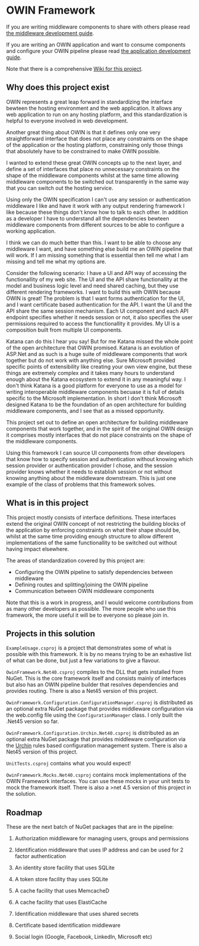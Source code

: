 # OWIN Framework

If you are writing middleware components to share with others please read
[the middleware development guide](middleware_developer.md).

If you are writing an OWIN application and want to consume components 
and configure your OWIN pipeline please read
[the application development guide](application_developer.md).

Note that there is a comprehensive [Wiki for this project](https://github.com/Bikeman868/OwinFramework/wiki).

## Why does this project exist

OWIN represents a great leap forward in standardizing the interface bewteen
the hosting environment and the web application. It allows any web application
to run on any hosting platform, and this standardization is helpful to
everyone involved in web development.

Another great thing about OWIN is that it defines only one very straightforward
interface that does not place any constraints on the shape of the application
or the hosting platform, constraining only those things that absolutely have
to be constrained to make OWIN possible.

I wanted to extend these great OWIN concepts up to the next layer, and define
a set of interfaces that place no unnecessary constraints on the shape
of the middleware components whilst at the same time allowing middleware
components to be switched out transparently in the same way that you can
switch out the hosting service.

Using only the OWIN specification I can't use any session or authentication 
middleware I like and have it work with any output rendering framework I like
because these things don't know how to talk to each other. In addition as a
developer I have to understand all the dependencies bewteen middleware
components from different sources to be able to configure a working application.

I think we can do much better than this. I want to be able to choose any middleware
I want, and have something else build me an OWIN pipeline that will work. If I am
missing something that is essential then tell me what I am missing and tell me
what my options are.

Consider the following scenario: I have a UI and API way of accessing the
functionallity of my web site. The UI and the API share functionallity at the
model and business logic level and need shared caching, but they use different 
rendering frameworks. I want to build this with OWIN because OWIN is great! The
problem is that I want forms authentication for the UI, and I want certificate 
based authentication for the API. I want the UI and the API share the same session 
mechanism. Each UI component and each API endpoint specifies whether it needs 
session or not, it also specifies the user permissions required to access the 
functionallity it provides. My UI is a composition built from multiple UI components.

Katana can do this I hear you say! But for me Katana missed the whole point 
of the open architecture that OWIN promised. Katana is an evolution of ASP.Net
and as such is a huge suite of middleware components that work together but do
not work with anything else. Sure Microsoft provided specific points of
extensibility like creating your own view engine, but these things are
extremely complex and it takes many hours to understand enough about the
Katana ecosystem to extend it in any meaningful way. I don't think Katana
is a good platform for everyone to use as a model for writing interoperable
middleware components becuase it is full of details specific to the Microsoft
implementation. In short I don't think Microsoft designed Katana to be
the foundation of an open architecture for building middleware components, and
I see that as a missed opportunity.

This project set out to define an open architecture for building middleware
components that work together, and in the spirit of the original OWIN
design it comprises mostly interfaces that do not place constraints on the
shape of the middleware components.

Using this framework I can source UI components from other developers that 
know how to specify session and authentication without knowing which session 
provider or authentication provider I chose, and the session provider knows 
whether it needs to establish session or not without knowing anything about
the middleware downstream. This is just one example of the class of problems
that this framework solves.

## What is in this project

This project mostly consists of interface definitions. These interfaces 
extend the original OWIN concept of not restricting the building blocks
of the application by enforcing constraints on what their shape should be,
whilst at the same time providing enough structure to allow different
implementations of the same functionallity to be switched out without
having impact elsewhere.

The areas of standardization covered by this project are:
* Configuring the OWIN pipeline to satisfy dependencies between middleware
* Defining routes and splitting/joining the OWIN pipeline
* Communication between OWIN middleware components

Note that this is a work in progress, and I would welcome contributions 
from  as many other developers as possible. The more people who use this
framework, the more useful it will be to everyone so please join in.

## Projects in this solution

`ExampleUsage.csproj` is a project that demonstrates some of what is possible
with this framework. It is by no means trying to be an exhastive list
of what can be done, but just a few variations to give a flavour.

`OwinFramework.Net40.csproj` compiles to the DLL that gets installed from NuGet.
This is the core framework itself and consists mainly of interfaces but
also has an OWIN pipeline builder that resolves dependencies and provides
routing. There is also a Net45 version of this project.

`OwinFramework.Configuration.ConfigurationManager.csproj` is distributed as an
optional extra NuGet package that provides middleware configuration
via the web.config file using the `ConfigurationManager` class. I only built
the .Net45 version so far.

`OwinFramework.Configuration.Urchin.Net40.csproj` is distributed as an
optional extra NuGet package that provides middleware configuration via
the [Urchin](https://github.com/Bikeman868/urchin) rules based configuration 
management system. There is also a Net45 version of this project.

`UnitTests.csproj` contains what you would expect!

`OwinFramework.Mocks.Net40.csproj` contains mock implementations of the OWIN Framework
interfaces. You can use these mocks in your unit tests to mock the framework
itself. There is also a >net 4.5 version of this project in the solution.

## Roadmap

These are the next batch of NuGet packages that are in the pipeline:

1. Authorization middleware for managing users, groups and permissions

2. Identification middleware that uses IP address and can be used for 2 factor authentication

3. An identity store facility that uses SQLite

4. A token store facility thay uses SQLite

5. A cache facility that uses MemcacheD

6. A cache facility that uses ElastiCache

7. Identification middleware that uses shared secrets

8. Certificate based identification middleware

9. Social login (Google, Facebook, LinkedIn, Microsoft etc)
